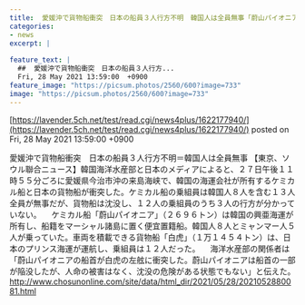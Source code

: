 ```yaml
---
title:  愛媛沖で貨物船衝突　日本の船員３人行方不明　韓国人は全員無事「蔚山パイオニアの船首が白虎の左舷に衝突した」  
categories:
- news
excerpt: |
  
feature_text: |
  ##  愛媛沖で貨物船衝突　日本の船員３人行方...
  Fri, 28 May 2021 13:59:00  +0900
feature_image: "https://picsum.photos/2560/600?image=733"
image: "https://picsum.photos/2560/600?image=733"
---
```


[https://lavender.5ch.net/test/read.cgi/news4plus/1622177940/](https://lavender.5ch.net/test/read.cgi/news4plus/1622177940/)
posted on Fri, 28 May 2021 13:59:00  +0900

<!--more-->

愛媛沖で貨物船衝突　日本の船員３人行方不明＝韓国人は全員無事 【東京、ソウル聯合ニュース】韓国海洋水産部と日本のメディアによると、２７日午後１１時５５分ごろに愛媛県今治市沖の来島海峡で、韓国の海運会社が所有するケミカル船と日本の貨物船が衝突した。ケミカル船の乗組員は韓国人８人を含む１３人全員が無事だが、貨物船は沈没し、１２人の乗組員のうち３人の行方が分かっていない。 　ケミカル船「蔚山パイオニア」（２６９６トン）は韓国の興亜海運が所有し、船籍をマーシャル諸島に置く便宜置籍船。韓国人８人とミャンマー人５人が乗っていた。車両を積載できる貨物船「白虎」（１万１４５４トン）は、日本のプリンス海運が運航し、乗組員は１２人だった。 　海洋水産部の関係者は「蔚山パイオニアの船首が白虎の左舷に衝突した。蔚山パイオニアは船首の一部が陥没したが、人命の被害はなく、沈没の危険がある状態でもない」と伝えた。 http://www.chosunonline.com/site/data/html_dir/2021/05/28/2021052880081.html
